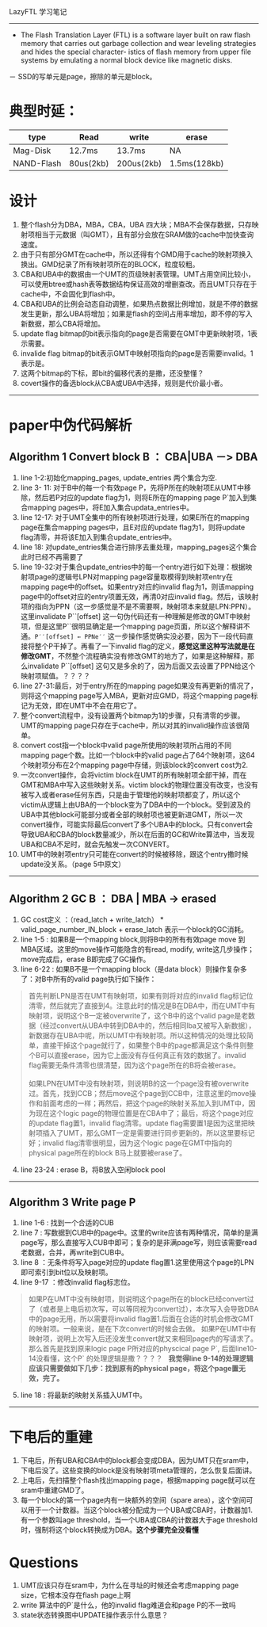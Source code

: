LazyFTL 学习笔记

***

- The Flash Translation Layer (FTL) is a software layer built on raw flash memory that carries out garbage collection and wear leveling strategies and hides the special character- istics of flash memory from upper file systems by emulating a normal block device like magnetic disks. 

－ SSD的写单元是page，擦除的单元是block。


# 典型时延：
| type     | Read      | write    | erase       |
|---       |----       |-------   |-------      |
|Mag-Disk  |12.7ms     |13.7ms    | NA          |
|NAND-Flash|80us(2kb)  |200us(2kb)| 1.5ms(128kb)|


# 设计
1. 整个flash分为DBA，MBA，CBA，UBA 四大块；MBA不会保存数据，只存映射项相当于元数据（叫GMT），且有部分会放在SRAM做的cache中加快查询速度。
2. 由于只有部分GMT在cache中，所以还得有个GMD用于cache的映射项换入换出。GMD纪录了所有映射项所在的BLOCK，粒度较粗。
3. CBA和UBA中的数据由一个UMT的页级映射表管理。UMT占用空间比较小，可以使用btree或hash表等数据结构保证高效的增删查改。而且UMT只存在于cache中，不会固化到flash中。
4. CBA和UBA的比例会动态自动调整，如果热点数据比例增加，就是不停的数据发生更新，那么UBA将增加；如果是flash的空间占用率增加，即不停的写入新数据，那么CBA将增加。
5. update flag bitmap的bit表示指向的page是否需要在GMT中更新映射项，1表示需要。
6. invalide flag bitmap的bit表示GMT中映射项指向的page是否需要invalid。1表示是。
7. 这两个bitmap的下标，即bit的偏移代表的是撒，还没整懂？
8. covert操作的备选block从CBA或UBA中选择，规则是代价最小者。

***

# paper中伪代码解析
## Algorithm 1 Convert block B ： CBA|UBA －> DBA

 1. line 1-2:初始化mapping_pages, update_entries 两个集合为空.<br>
 2. line 3- 11: 对于B中的每一个有效page P，先将P所在的映射项E从UMT中移除，然后若P对应的update flag为1，则将E所在的mapping page P\`加入到集合mapping pages中，将E加入集合updata_entries中。<br>
 3. line 12-17: 对于UMT全集中的所有映射项进行处理，如果E所在的mapping page在集合mapping pages中，且E对应的update flag为1，则将update flag清零，并将该E加入到集合update_entries中。<br>
 4. line 18: 对update_entries集合进行排序去重处理，mapping_pages这个集合此时已经不再需要了<br>
 5. line 19-32:对于集合update_entries中的每一个entry进行如下处理：根据映射项page的逻辑号LPN对mapping page容量取模得到映射项entry在mapping page中的offset。如果entry对应的invalid flag为1，则该mapping page中的offset对应的entry项置无效，再清0对应invalid flag。然后，该映射项的指向为PPN（这一步感觉是不是不需要啊，映射项本来就是LPN:PPN）。这里invalidate P\`\`\[offset\] 这一句伪代码还有一种理解是修改的GMT中映射项，但是这里P\`\`很明显确定是一个mapping page页面，所以这个解释讲不通。```P′′[offset] ← PPNe′′``` 这一步操作感觉确实没必要，因为下一段代码直接将整个P干掉了。再看了一下invalid flag的定义，__感觉这里这种写法就是在修改GMT__，不然整个流程确实没有修改GMT的地方了，如果是这种解释，那么invalidate P\`\`\[offset\] 这句又是多余的了，因为后面又去设置了PPN给这个映射项赋值。？？？？<br>
 6. line 27-31:最后，对于entry所在的mapping page如果没有再更新的情况了，则将这个mapping page写入MBA，更新对应GMD，将这个mapping page标记为无效，即在UMT中不会在用它了。<br>
 7. 整个convert流程中，没有设置两个bitmap为1的步骤，只有清零的步骤。UMT的mapping page只存在于cache中，所以对其的invalid操作应该很简单。<br>
 8. convert cost指一个block中valid page所使用的映射项所占用的不同mapping page个数。比如一个block中的valid page占了64个映射项，这64个映射项分布在2个mapping page中存储，则该block的convert cost为2.<br>
 9. 一次convert操作，会将victim block在UMT的所有映射项全部干掉，而在GMT和MBA中写入这些映射关系。victim block的物理位置没有改变，也没有被写入或者erase任何东西，只是由于管理他的映射项都变了，所以这个victim从逻辑上由UBA的一个block变为了DBA中的一个block。受到波及的UBA中其他block可能部分或者全部的映射项也被更新进GMT，所以一次convert操作，可能实际最后convert了多个UBA中的block。只有convert会导致UBA和CBA的block数量减少，所以在后面的GC和Write算法中，当发现UBA和CBA不足时，就会先触发一次CONVERT。<br>
 10. UMT中的映射项entry只可能在convert的时候被移除，跟这个entry撒时候update没关系。（page 5中原文）<br>

***

## Algorithm 2 GC B ： DBA | MBA -> erased 
 1. GC cost定义 ：（read_latch + write_latch） * valid_page_number_IN_block + erase_latch 表示一个block的GC消耗。<br>
 2. line 1-5 : 如果B是一个mapping block,则将B中的所有有效page move 到MBA区域。这里的move操作可能隐含的有read, modify, write这几步操作；move完成后，erase B即完成了GC操作。<br>
 3. line 6-22 : 如果B不是一个mapping block（是data block）则操作复杂多了：对B中所有的valid page执行如下操作：
> 首先判断LPN是否在UMT有映射项，如果有则将对应的invalid flag标记位清零，然后就完了直接到4。注意此时的情况是B在DBA中，而在UMT中有映射项，说明这个B一定被overwrite了，这个B中的这个valid page是老数据（经过convert从UBA中转到DBA中的，然后相同lba又被写入新数据），新数据存在UBA中呢，所以UMT中有映射项。所以这种情况的处理比较简单，直接干掉这个page就行了，如果整个B中的page都满足这个条件则整个B可以直接erase，因为它上面没有存任何真正有效的数据了。invalid flag需要无条件清零也很清楚，因为这个page所在的B将会被erase。<br>
> <br>
> 如果LPN在UMT中没有映射项，则说明B的这一个page没有被overwrite过。首先，找到CCB；然后move这个page到CCB中，注意这里的move操作和前面考虑的一样；再然后，把这个page的映射关系加入到UMT中，因为现在这个logic page的物理位置是在CBA中了；最后，将这个page对应的update flag置1，invalid flag清零。update flag需要置1是因为这里把映射项插入了UMT，那么GMT一定是需要进行同步更新的，所以这里要标记好；invalid flag清零很明显，因为这个logic page在GMT中指向的physical page所在的block B马上就要被erase了。<br>

4. line 23-24 : erase B，将B放入空闲block pool

***

## Algorithm 3 Write page P 
 1. line 1-6 : 找到一个合适的CUB
 2. line 7 : 写数据到CUB中的page中。这里的write应该有两种情况，简单的是满page写，那么直接写入CUB中即可；复杂的是非满page写，则应该需要read老数据，合并，再write到CUB中。
 3. line 8 ：无条件将写入page对应的update flag置1.这里使用这个page的LPN即可索引到bit位以及映射项。
 4. line 9-17 ：修改invalid flag标志位。
> 如果P在UMT中没有映射项，则说明这个page所在的block已经convert过了（或者是上电后初次写，可以等同视为convert过），本次写入会导致DBA中的page无用，所以需要将invalid flag置1.后面在合适的时机会修改GMT的映射项。一般来说，是在下次convert的时候会去做。
> 如果P在UMT中有映射项，说明上次写入后还没发生convert就又来相同page内的写请求了。那么首先是找到原来logic page P所对应的physcical page P\`, 后面line10-14没看懂，这个P\` 的处理逻辑是撒？？？？   __我觉得line 9-14的处理逻辑应该只需要做如下几步：找到原有的physical page，将这个page置无效，完了。__

 5. line 18 : 将最新的映射关系插入UMT中。
 
 ***
 
 # 下电后的重建
 1. 下电后，所有UBA和CBA中的block都会变成DBA，因为UMT只在sram中，下电后没了。这些变换的block是没有映射项meta管理的，怎么恢复后面讲。
 2. 上电后，先扫描整个flash找出mapping page，根据mapping page就可以在sram中重建GMD了。
 3. 每一个block的第一个page内有一块额外的空间（spare area），这个空间可以用于一个计数器。当这个block被分配成为一个UBA或CBA时，计数器加1.有一个参数叫age threshold，当一个UBA或CBA的计数器大于age threshold时，强制将这个block转换成为DBA。__这个步骤完全没看懂__
 
 # Questions
 1. UMT应该只存在sram中，为什么在寻址的时候还会考虑mapping page size，它根本没存在flash page上啊
 2. write 算法中的P\`是什么，他的invalid flag难道会和page P的不一致吗
 3. state状态转换图中UPDATE操作表示什么意思？
